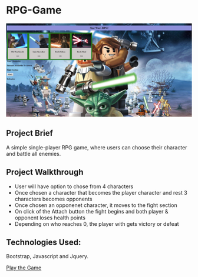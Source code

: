 # RPG-Game
![alt text](assets/images/background.jpg)

## Project Brief
A simple single-player RPG game, where users can choose their character and battle all enemies. 

## Project Walkthrough
* User will have option to chose from 4 characters
* Once chosen a character that becomes the player character and rest 3 characters becomes opponents
* Once chosen an opponenet character, it moves to the fight section
* On click of the Attach button the fight begins and both player & opponent loses health points
* Depending on who reaches 0, the player with gets victory or defeat

## Technologies Used:
Bootstrap, Javascript and Jquery.

[Play the Game](https://shahriar87.github.io/RPG-Game/)

